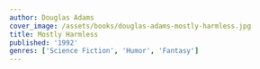 ```yaml
---
author: Douglas Adams
cover_image: /assets/books/douglas-adams-mostly-harmless.jpg
title: Mostly Harmless
published: '1992'
genres: ['Science Fiction', 'Humor', 'Fantasy']
---
```

